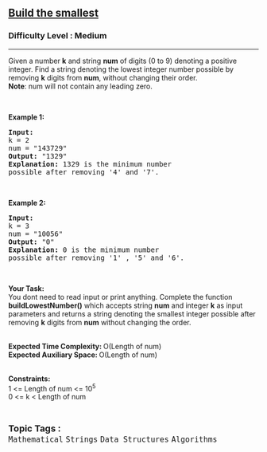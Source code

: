 <h2><a href="https://practice.geeksforgeeks.org/problems/build-the-smallest2841/1">Build the smallest</a></h2><h3>Difficulty Level : Medium</h3><hr><div class="problems_problem_content__Xm_eO"><p>Given a number <strong>k</strong>&nbsp;and string <strong>num</strong>&nbsp;of digits (0 to 9) denoting a positive integer.&nbsp;Find a string denoting the lowest integer number possible&nbsp;by removing <strong>k</strong>&nbsp;digits from <strong>num</strong>,&nbsp;without changing their order.<br>
<strong>Note</strong>: num will not contain any leading zero.</p>

<p>&nbsp;</p>

<p><strong>Example 1:</strong></p>

<pre><strong>Input:</strong>
k = 2
num = "143729"
<strong>Output:</strong> "1329"
<strong>Explanation: </strong>1329 is the minimum number
possible after removing '4' and '7'.</pre>

<p>&nbsp;</p>

<p><strong>Example 2:</strong></p>

<pre><strong>Input:</strong>
k = 3
num = "10056"
<strong>Output:</strong> "0"
<strong>Explanation: </strong>0 is the minimum number
possible after removing '1' , '5' and '6'.</pre>

<p>&nbsp;</p>

<p><strong>Your Task: &nbsp;</strong><br>
You dont need to read input or print anything. Complete the function <strong>buildLowestNumber()</strong>&nbsp;which accepts string <strong>num</strong>&nbsp;and integer <strong>k</strong>&nbsp;as input parameters and returns a string denoting the smallest integer possible after removing <strong>k</strong>&nbsp;digits from <strong>num</strong>&nbsp;without changing the order.</p>

<p><br>
<strong>Expected Time Complexity: </strong>O(Length of num)&nbsp;<br>
<strong>Expected Auxiliary Space: </strong>O(Length of num)&nbsp;</p>

<p><br>
<strong>Constraints:</strong><br>
1 &lt;= Length of num &lt;= 10<sup>5</sup><br>
0 &lt;= k &lt; Length of num</p>
</div><br><p><span style=font-size:18px><strong>Topic Tags : </strong><br><code>Mathematical</code>&nbsp;<code>Strings</code>&nbsp;<code>Data Structures</code>&nbsp;<code>Algorithms</code>&nbsp;